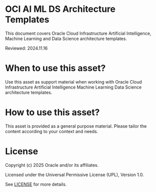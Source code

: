 # OCI AI ML DS Architecture Templates
 
This document covers Oracle Cloud Infrastructure Artificial Intelligence, Machine Learning and Data Science architecture templates.

Reviewed: 2024.11.16
 

# When to use this asset?

Use this asset as support material when working with Oracle Cloud Infrastructure Artificial Intelligence Machine Learning Data Science architecture templates.


# How to use this asset?

This asset is provided as a general purpose material. Please tailor the content according to your context and needs.


# License
 
Copyright (c) 2025 Oracle and/or its affiliates.
 
Licensed under the Universal Permissive License (UPL), Version 1.0.
 
See [LICENSE](https://github.com/oracle-devrel/technology-engineering/blob/main/LICENSE) for more details.
